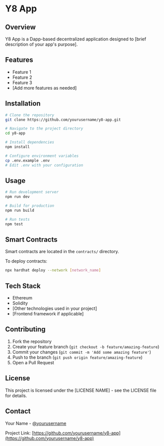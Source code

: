 # Y8 App

## Overview

Y8 App is a Dapp-based decentralized application designed to [brief description of your app's purpose].

## Features

- Feature 1
- Feature 2
- Feature 3
- [Add more features as needed]

## Installation

```bash
# Clone the repository
git clone https://github.com/yourusername/y8-app.git

# Navigate to the project directory
cd y8-app

# Install dependencies
npm install

# Configure environment variables
cp .env.example .env
# Edit .env with your configuration
```

## Usage

```bash
# Run development server
npm run dev

# Build for production
npm run build

# Run tests
npm test
```

## Smart Contracts

Smart contracts are located in the `contracts/` directory.

To deploy contracts:

```bash
npx hardhat deploy --network [network_name]
```

## Tech Stack

- Ethereum
- Solidity
- [Other technologies used in your project]
- [Frontend framework if applicable]

## Contributing

1. Fork the repository
2. Create your feature branch (`git checkout -b feature/amazing-feature`)
3. Commit your changes (`git commit -m 'Add some amazing feature'`)
4. Push to the branch (`git push origin feature/amazing-feature`)
5. Open a Pull Request

## License

This project is licensed under the [LICENSE NAME] - see the LICENSE file for details.

## Contact

Your Name - [@yourusername](https://twitter.com/yourusername)

Project Link: [https://github.com/yourusername/y8-app](https://github.com/yourusername/y8-app)